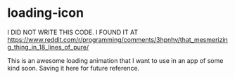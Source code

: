 # loading-icon
I DID NOT WRITE THIS CODE. I FOUND IT AT https://www.reddit.com/r/programming/comments/3hpnhv/that_mesmerizing_thing_in_18_lines_of_pure/


This is an awesome loading animation that I want to use in an app of some kind soon. Saving it here for future reference.
